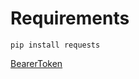 # Requirements

    pip install requests

    
[BearerToken](https://docs.microsoft.com/en-us/azure/databricks/dev-tools/api/latest/aad/service-prin-aad-token)
